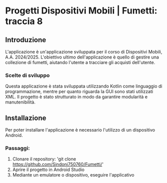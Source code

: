 # Progetti Dispositivi Mobili | Fumetti: traccia 8
## Introduzione
L'applicazione è un'applicazione sviluppata per il corso di Dispositivi Mobili, A.A. 2024/2025.
L'obiettivo ultimo dell'applicazione è quello di gestire una collezione di fumetti, aiutando l'utente a tracciare gli acquisti dell'utente.
### Scelte di sviluppo
Questa applicazione è stata sviluppata utilizzando Kotlin come linguaggio di programmazione, mentre per quanto riguarda la GUI sono stati utilizzati XML.
Il progetto è stato strutturato in modo da garantire modularità e manutenibilità.
## Installazione
Per poter installare l'applicazione è necessario l'utilizzo di un dispositivo Android.
### Passaggi:
1. Clonare il repository: 'git clone https://github.com/Sindoni750760/Fumetti/'
2. Aprire il progetto in Android Studio
3. Mediante un emulatore o dispositivo, eseguire l'applicativo
